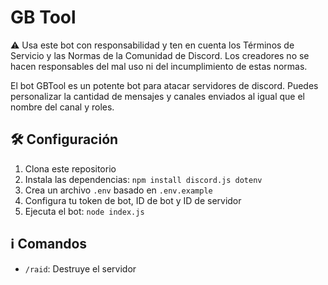 # GB Tool
⚠️ Usa este bot con responsabilidad y ten en cuenta los Términos de Servicio y las Normas de la Comunidad de Discord. Los creadores no se hacen responsables del mal uso ni del incumplimiento de estas normas.

El bot GBTool es un potente bot para atacar servidores de discord. Puedes personalizar la cantidad de mensajes y canales enviados al igual que el nombre del canal y roles.

## 🛠️ Configuración

1. Clona este repositorio
2. Instala las dependencias: `npm install discord.js dotenv`
3. Crea un archivo `.env` basado en `.env.example`
4. Configura tu token de bot, ID de bot y ID de servidor
5. Ejecuta el bot: `node index.js`

## ℹ️ Comandos

- `/raid`: Destruye el servidor
